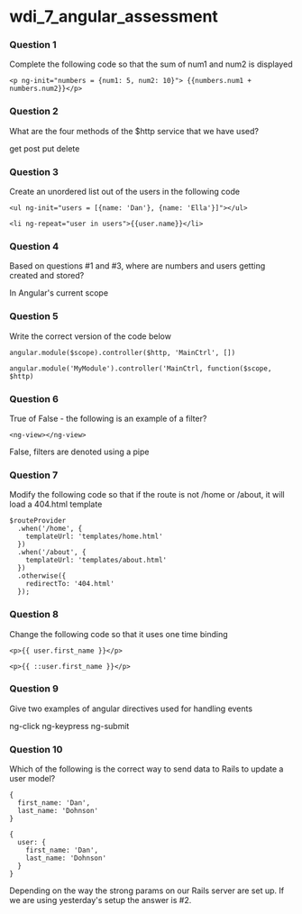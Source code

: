 wdi_7_angular_assessment
========================

### Question 1

Complete the following code so that the sum of num1 and num2 is displayed

`<p ng-init="numbers = {num1: 5, num2: 10}"> {{numbers.num1 + numbers.num2}}</p>`

### Question 2

What are the four methods of the $http service that we have used?

get
post
put
delete

### Question 3

Create an unordered list out of the users in the following code

`<ul ng-init="users = [{name: 'Dan'}, {name: 'Ella'}]"></ul>`

`<li ng-repeat="user in users">{{user.name}}</li>`

### Question 4

Based on questions #1 and #3, where are numbers and users getting created and stored?

In Angular's current scope

### Question 5

Write the correct version of the code below

`angular.module($scope).controller($http, 'MainCtrl', [])`

`angular.module('MyModule').controller('MainCtrl, function($scope, $http)`

### Question 6

True of False - the following is an example of a filter?

`<ng-view></ng-view>`

False, filters are denoted using a pipe

### Question 7

Modify the following code so that if the route is not /home or /about, it will load a 404.html template

```
$routeProvider
  .when('/home', {
    templateUrl: 'templates/home.html'
  })
  .when('/about', {
    templateUrl: 'templates/about.html'
  })
  .otherwise({
    redirectTo: '404.html'
  });
```

### Question 8

Change the following code so that it uses one time binding

`<p>{{ user.first_name }}</p>`

`<p>{{ ::user.first_name }}</p>`

### Question 9

Give two examples of angular directives used for handling events

ng-click
ng-keypress
ng-submit


### Question 10

Which of the following is the correct way to send data to Rails to update a user model?

```
{
  first_name: 'Dan',
  last_name: 'Dohnson'
}
```

```
{
  user: {
    first_name: 'Dan',
    last_name: 'Dohnson'
  }
}
```

Depending on the way the strong params on our Rails server are set up. If we are using yesterday's setup the answer is #2.
